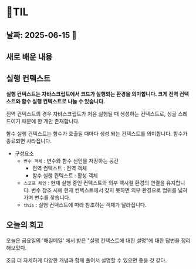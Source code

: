 # 🧾TIL

## 날짜: 2025-06-15 💛

## 새로 배운 내용

## 실행 컨텍스트

**실행 컨텍스트는 자바스크립트에서 코드가 실행되는 환경을 의미합니다. 크게 전역 컨텍스트와 함수 실행 컨텍스트로 나눌 수 있습니다.**

전역 컨텍스트의 경우 자바스크립트가 처음 실행될 때 생성하는 컨텍스트로, 싱글 스레드이기 때문에 한 개만 존재합니다.

함수 실행 컨텍스트는 함수가 호출될 때마다 생성 되는 컨텍스트를 의미합니다. 함수가 종료되면 사라집니다.

- 구성요소
  - `변수 객체` : 변수와 함수 선언을 저장하는 공간
    - 전역 컨텍스트 : 전역 객체
    - 함수 실행 컨텍스트 : 활성 객체
  - `스코프 체인` : 현재 실행 중인 컨텍스트와 외부 렉시컬 환경의 연결을 유지합니다. 변수 참조 시에 현재 컨텍스트에서 찾지 못하면 외부 환경으로 범위를 넓혀 가며 변수를 찾습니다.
  - `this` : 실행 컨텍스트에 따라 참조하는 객체가 달라집니다.

## 오늘의 회고

오늘은 금요일의 '매일메일' 에서 받은 "실행 컨텍스트에 대한 설명"에 대한 답변을 정리해보았다.

조금 더 자세하게 다양한 개념과 함께 풀어서 설명할 수 있으면 좋을 것 같다.
